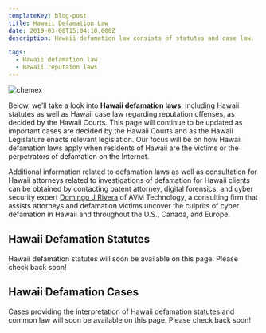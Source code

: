 ```yaml
---
templateKey: blog-post
title: Hawaii Defamation Law
date: 2019-03-08T15:04:10.000Z
description: Hawaii defamation law consists of statutes and case law.  Defamation law in Hawaii may include libel, slander, false light, intereference with business relations, and other torts.  

tags:
  - Hawaii defamation law
  - Hawaii reputaion laws
---
```

![chemex](/img/chemex.jpg)

Below, we’ll take a look into **Hawaii defamation laws**, including Hawaii statutes as well as Hawaii case law regarding reputation offenses, as decided by the Hawaii Courts.  This page will continue to be updated as important cases are decided by the Hawaii Courts and as the Hawaii Legislature enacts relevant legislation.  Our focus will be on how Hawaii defamation laws apply when residents of Hawaii are the victims or the perpetrators of defamation on the Internet.

Additional information related to defamation laws as well as consultation for Hawaii attorneys related to investigations of defamation for Hawaii clients can be obtained by contacting patent attorney, digital forensics, and cyber security expert [Domingo J Rivera](http://www.cyberdefamationlawyer.com) of AVM Technology, a consulting firm that assists attorneys and defamation victims uncover the culprits of cyber defamation in Hawaii and throughout the U.S., Canada, and Europe. 

## Hawaii Defamation Statutes

Hawaii defamation statutes will soon be available on this page.  Please check back soon! 

## Hawaii Defamation Cases

Cases providing the interpretation of Hawaii defamation statutes and common law will soon be available on this page.  Please check back soon! 
